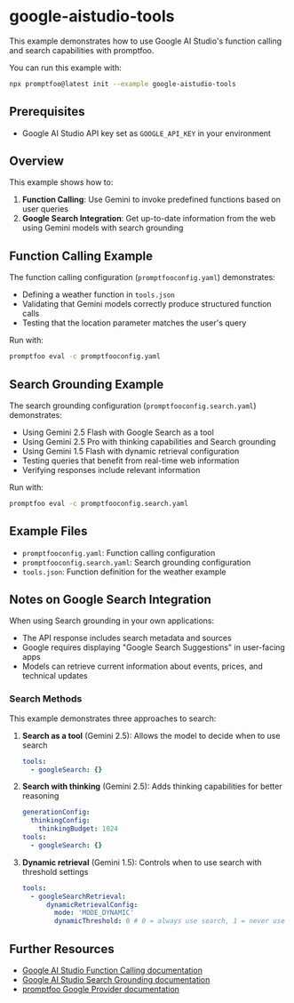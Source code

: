 # google-aistudio-tools

This example demonstrates how to use Google AI Studio's function calling and search capabilities with promptfoo.

You can run this example with:

```bash
npx promptfoo@latest init --example google-aistudio-tools
```

## Prerequisites

- Google AI Studio API key set as `GOOGLE_API_KEY` in your environment

## Overview

This example shows how to:

1. **Function Calling**: Use Gemini to invoke predefined functions based on user queries
2. **Google Search Integration**: Get up-to-date information from the web using Gemini models with search grounding

## Function Calling Example

The function calling configuration (`promptfooconfig.yaml`) demonstrates:

- Defining a weather function in `tools.json`
- Validating that Gemini models correctly produce structured function calls
- Testing that the location parameter matches the user's query

Run with:

```bash
promptfoo eval -c promptfooconfig.yaml
```

## Search Grounding Example

The search grounding configuration (`promptfooconfig.search.yaml`) demonstrates:

- Using Gemini 2.5 Flash with Google Search as a tool
- Using Gemini 2.5 Pro with thinking capabilities and Search grounding
- Using Gemini 1.5 Flash with dynamic retrieval configuration
- Testing queries that benefit from real-time web information
- Verifying responses include relevant information

Run with:

```bash
promptfoo eval -c promptfooconfig.search.yaml
```

## Example Files

- `promptfooconfig.yaml`: Function calling configuration
- `promptfooconfig.search.yaml`: Search grounding configuration
- `tools.json`: Function definition for the weather example

## Notes on Google Search Integration

When using Search grounding in your own applications:

- The API response includes search metadata and sources
- Google requires displaying "Google Search Suggestions" in user-facing apps
- Models can retrieve current information about events, prices, and technical updates

### Search Methods

This example demonstrates three approaches to search:

1. **Search as a tool** (Gemini 2.5): Allows the model to decide when to use search

   ```yaml
   tools:
     - googleSearch: {}
   ```

2. **Search with thinking** (Gemini 2.5): Adds thinking capabilities for better reasoning

   ```yaml
   generationConfig:
     thinkingConfig:
       thinkingBudget: 1024
   tools:
     - googleSearch: {}
   ```

3. **Dynamic retrieval** (Gemini 1.5): Controls when to use search with threshold settings
   ```yaml
   tools:
     - googleSearchRetrieval:
         dynamicRetrievalConfig:
           mode: 'MODE_DYNAMIC'
           dynamicThreshold: 0 # 0 = always use search, 1 = never use search
   ```

## Further Resources

- [Google AI Studio Function Calling documentation](https://ai.google.dev/docs/function_calling)
- [Google AI Studio Search Grounding documentation](https://ai.google.dev/docs/gemini_api/grounding)
- [promptfoo Google Provider documentation](/docs/providers/google)
